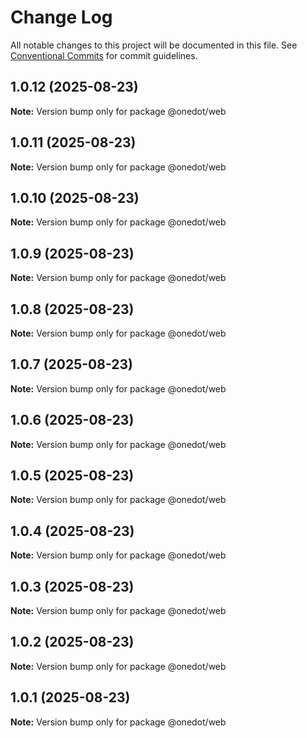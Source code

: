# Change Log

All notable changes to this project will be documented in this file.
See [Conventional Commits](https://conventionalcommits.org) for commit guidelines.

## 1.0.12 (2025-08-23)

**Note:** Version bump only for package @onedot/web





## 1.0.11 (2025-08-23)

**Note:** Version bump only for package @onedot/web





## 1.0.10 (2025-08-23)

**Note:** Version bump only for package @onedot/web





## 1.0.9 (2025-08-23)

**Note:** Version bump only for package @onedot/web





## 1.0.8 (2025-08-23)

**Note:** Version bump only for package @onedot/web





## 1.0.7 (2025-08-23)

**Note:** Version bump only for package @onedot/web





## 1.0.6 (2025-08-23)

**Note:** Version bump only for package @onedot/web





## 1.0.5 (2025-08-23)

**Note:** Version bump only for package @onedot/web





## 1.0.4 (2025-08-23)

**Note:** Version bump only for package @onedot/web





## 1.0.3 (2025-08-23)

**Note:** Version bump only for package @onedot/web





## 1.0.2 (2025-08-23)

**Note:** Version bump only for package @onedot/web





## 1.0.1 (2025-08-23)

**Note:** Version bump only for package @onedot/web
